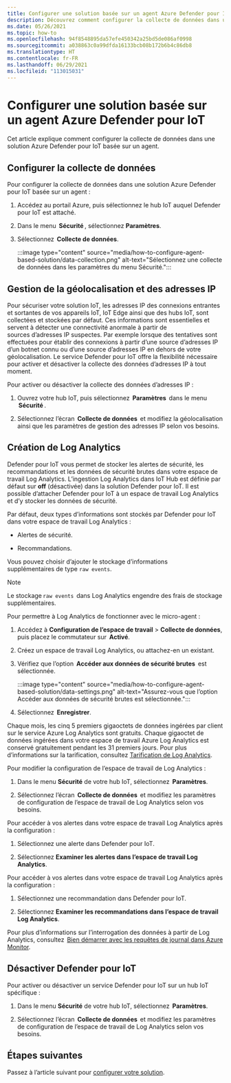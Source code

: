 ```yaml
---
title: Configurer une solution basée sur un agent Azure Defender pour IoT
description: Découvrez comment configurer la collecte de données dans une solution Azure Defender pour IoT basée sur un agent
ms.date: 05/26/2021
ms.topic: how-to
ms.openlocfilehash: 94f8548895da57efe450342a25bd5de086af0998
ms.sourcegitcommit: a038863c0a99dfda16133bcb08b172b6b4c86db8
ms.translationtype: HT
ms.contentlocale: fr-FR
ms.lasthandoff: 06/29/2021
ms.locfileid: "113015031"
---
```

# <a name="configure-azure-defender-for-iot-agent-based-solution"></a>Configurer une solution basée sur un agent Azure Defender pour IoT  

Cet article explique comment configurer la collecte de données dans une solution Azure Defender pour IoT basée sur un agent.

## <a name="configure-data-collection"></a>Configurer la collecte de données

Pour configurer la collecte de données dans une solution Azure Defender pour IoT basée sur un agent : 

1. Accédez au portail Azure, puis sélectionnez le hub IoT auquel Defender pour IoT est attaché. 

1. Dans le menu  **Sécurité** , sélectionnez **Paramètres**. 

1. Sélectionnez  **Collecte de données**. 

    :::image type="content" source="media/how-to-configure-agent-based-solution/data-collection.png" alt-text="Sélectionnez une collecte de données dans les paramètres du menu Sécurité.":::

## <a name="geolocation-and-ip-address-handling"></a>Gestion de la géolocalisation et des adresses IP 

Pour sécuriser votre solution IoT, les adresses IP des connexions entrantes et sortantes de vos appareils IoT, IoT Edge ainsi que des hubs IoT, sont collectées et stockées par défaut. Ces informations sont essentielles et servent à détecter une connectivité anormale à partir de sources d’adresses IP suspectes. Par exemple lorsque des tentatives sont effectuées pour établir des connexions à partir d’une source d’adresses IP d’un botnet connu ou d’une source d’adresses IP en dehors de votre géolocalisation. Le service Defender pour IoT offre la flexibilité nécessaire pour activer et désactiver la collecte des données d’adresses IP à tout moment. 

Pour activer ou désactiver la collecte des données d’adresses IP : 

1. Ouvrez votre hub IoT, puis sélectionnez  **Paramètres**  dans le menu  **Sécurité** . 

1. Sélectionnez l’écran  **Collecte de données**  et modifiez la géolocalisation ainsi que les paramètres de gestion des adresses IP selon vos besoins. 

## <a name="log-analytics-creation"></a>Création de Log Analytics 

Defender pour IoT vous permet de stocker les alertes de sécurité, les recommandations et les données de sécurité brutes dans votre espace de travail Log Analytics. L’ingestion Log Analytics dans IoT Hub est définie par défaut sur **off** (désactivée) dans la solution Defender pour IoT. Il est possible d’attacher Defender pour IoT à un espace de travail Log Analytics et d’y stocker les données de sécurité. 

Par défaut, deux types d’informations sont stockés par Defender pour IoT dans votre espace de travail Log Analytics :
 
- Alertes de sécurité.

- Recommandations. 

Vous pouvez choisir d’ajouter le stockage d’informations supplémentaires de type `raw events`. 

> [!Note] 
> Le stockage `raw events`  dans Log Analytics engendre des frais de stockage supplémentaires. 

Pour permettre à Log Analytics de fonctionner avec le micro-agent : 

1. Accédez à **Configuration de l’espace de travail** >  **Collecte de données**, puis placez le commutateur sur  **Activé**. 

1. Créez un espace de travail Log Analytics, ou attachez-en un existant. 

1. Vérifiez que l’option  **Accéder aux données de sécurité brutes**  est sélectionnée.  

    :::image type="content" source="media/how-to-configure-agent-based-solution/data-settings.png" alt-text="Assurez-vous que l’option Accéder aux données de sécurité brutes est sélectionnée.":::

1. Sélectionnez  **Enregistrer**.

Chaque mois, les cinq 5 premiers gigaoctets de données ingérées par client sur le service Azure Log Analytics sont gratuits. Chaque gigaoctet de données ingérées dans votre espace de travail Azure Log Analytics est conservé gratuitement pendant les 31 premiers jours. Pour plus d’informations sur la tarification, consultez [Tarification de Log Analytics](https://azure.microsoft.com/pricing/details/monitor/). 

Pour modifier la configuration de l’espace de travail de Log Analytics : 

1. Dans le menu **Sécurité** de votre hub IoT, sélectionnez  **Paramètres**. 

1. Sélectionnez l’écran  **Collecte de données**  et modifiez les paramètres de configuration de l’espace de travail de Log Analytics selon vos besoins. 

Pour accéder à vos alertes dans votre espace de travail Log Analytics après la configuration :

1. Sélectionnez une alerte dans Defender pour IoT.

1. Sélectionnez **Examiner les alertes dans l’espace de travail Log Analytics**.

Pour accéder à vos alertes dans votre espace de travail Log Analytics après la configuration :

1. Sélectionnez une recommandation dans Defender pour IoT.

1. Sélectionnez **Examiner les recommandations dans l’espace de travail Log Analytics**. 
 
Pour plus d’informations sur l’interrogation des données à partir de Log Analytics, consultez  [Bien démarrer avec les requêtes de journal dans Azure Monitor](../../azure-monitor/logs/get-started-queries.md). 

## <a name="turn-off-defender-for-iot"></a>Désactiver Defender pour IoT 

Pour activer ou désactiver un service Defender pour IoT sur un hub IoT spécifique : 

1. Dans le menu **Sécurité** de votre hub IoT, sélectionnez  **Paramètres**.

1. Sélectionnez l’écran  **Collecte de données**  et modifiez les paramètres de configuration de l’espace de travail de Log Analytics selon vos besoins.

## <a name="next-steps"></a>Étapes suivantes 

Passez à l’article suivant pour [configurer votre solution](quickstart-configure-your-solution.md).